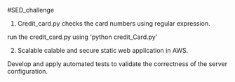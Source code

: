 #SED_challenge


1. Credit_card.py checks the card numbers using regular expression. 

run the credit_card.py using 'python credit_Card.py'

2. Scalable calable and secure static web application in AWS.

Develop and apply automated tests to validate the correctness of the server configuration.
